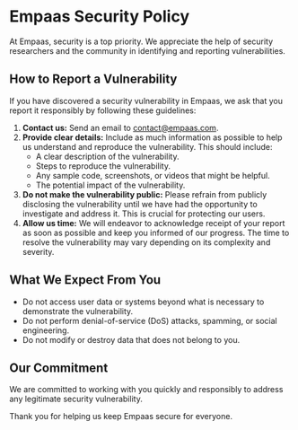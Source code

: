 # Empaas Security Policy

At Empaas, security is a top priority. We appreciate the help of security researchers and the community in identifying and reporting vulnerabilities.

## How to Report a Vulnerability

If you have discovered a security vulnerability in Empaas, we ask that you report it responsibly by following these guidelines:

1.  **Contact us:** Send an email to [contact@empaas.com](mailto:contact@empaas.com).
2.  **Provide clear details:** Include as much information as possible to help us understand and reproduce the vulnerability. This should include:
    *   A clear description of the vulnerability.
    *   Steps to reproduce the vulnerability.
    *   Any sample code, screenshots, or videos that might be helpful.
    *   The potential impact of the vulnerability.
3.  **Do not make the vulnerability public:** Please refrain from publicly disclosing the vulnerability until we have had the opportunity to investigate and address it. This is crucial for protecting our users.
4.  **Allow us time:** We will endeavor to acknowledge receipt of your report as soon as possible and keep you informed of our progress. The time to resolve the vulnerability may vary depending on its complexity and severity.

## What We Expect From You

*   Do not access user data or systems beyond what is necessary to demonstrate the vulnerability.
*   Do not perform denial-of-service (DoS) attacks, spamming, or social engineering.
*   Do not modify or destroy data that does not belong to you.

## Our Commitment

We are committed to working with you quickly and responsibly to address any legitimate security vulnerability.

Thank you for helping us keep Empaas secure for everyone.
